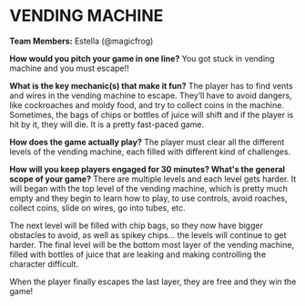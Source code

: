 # VENDING MACHINE 

**Team Members:** Estella (@magicfrog)

**How would you pitch your game in one line?**
You got stuck in vending machine and you must escape!!

**What is the key mechanic(s) that make it fun?**
The player has to find vents and wires in the vending machine to escape. 
They’ll have to avoid dangers, like cockroaches and moldy food, and try to collect coins in the machine. 
Sometimes, the bags of chips or bottles of juice will shift and if the player is hit by it, they will die. 
It is a pretty fast-paced game.

**How does the game actually play?**
The player must clear all the different levels of the vending machine, each filled with different kind of challenges.

**How will you keep players engaged for 30 minutes? What's the general scope of your game?**
There are multiple levels and each level gets harder. It will began with the top level of the vending machine, which is
pretty much empty and they begin to learn how to play, to use controls, avoid roaches, collect coins, slide on wires,
go into tubes, etc. 

The next level will be filled with chip bags, so they now have bigger obstacles to avoid, as well as 
spikey chips... the levels will continue to get harder. The final level will be the bottom most layer of the vending 
machine, filled with bottles of juice that are leaking and making controlling the character difficult. 

When the player
finally escapes the last layer, they are free and they win the game!
